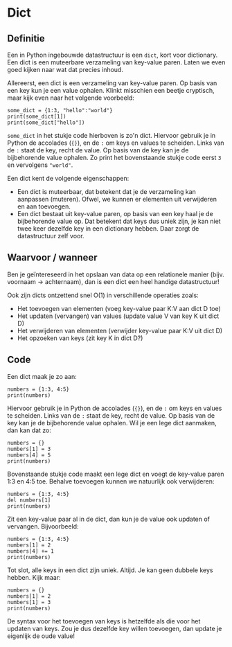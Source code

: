 # Dict

## Definitie
Een in Python ingebouwde datastructuur is een `dict`, kort voor dictionary. Een dict is een muteerbare verzameling van key-value paren. Laten we even goed kijken naar wat dat precies inhoud.

Allereerst, een dict is een verzameling van key-value paren. Op basis van een key kun je een value ophalen. Klinkt misschien een beetje cryptisch, maar kijk even naar het volgende voorbeeld:

    some_dict = {1:3, "hello":"world"}
    print(some_dict[1])
    print(some_dict["hello"])

`some_dict` in het stukje code hierboven is zo'n dict. Hiervoor gebruik je in Python de accolades (`{}`), en de `:` om keys en values te scheiden. Links van de `:` staat de key, recht de value. Op basis van de key kan je de bijbehorende value ophalen. Zo print het bovenstaande stukje code eerst `3` en vervolgens `"world"`.

Een dict kent de volgende eigenschappen:
- Een dict is muteerbaar, dat betekent dat je de verzameling kan aanpassen (muteren). Ofwel, we kunnen er elementen uit verwijderen en aan toevoegen.
- Een dict bestaat uit key-value paren, op basis van een key haal je de bijbehorende value op. Dat betekent dat keys dus uniek zijn, je kan niet twee keer dezelfde key in een dictionary hebben. Daar zorgt de datastructuur zelf voor.

## Waarvoor / wanneer
Ben je geïntereseerd in het opslaan van data op een relationele manier (bijv. voornaam -> achternaam), dan is een dict een heel handige datastructuur!

Ook zijn dicts ontzettend snel O(1) in verschillende operaties zoals:

- Het toevoegen van elementen (voeg key-value paar K:V aan dict D toe)
- Het updaten (vervangen) van values (update value V van key K uit dict D)
- Het verwijderen van elementen (verwijder key-value paar K:V uit dict D)
- Het opzoeken van keys (zit key K in dict D?)

## Code
Een dict maak je zo aan:

    numbers = {1:3, 4:5}
    print(numbers)

Hiervoor gebruik je in Python de accolades (`{}`), en de `:` om keys en values te scheiden. Links van de `:` staat de key, recht de value. Op basis van de key kan je de bijbehorende value ophalen. Wil je een lege dict aanmaken, dan kan dat zo:

    numbers = {}
    numbers[1] = 3
    numbers[4] = 5
    print(numbers)

Bovenstaande stukje code maakt een lege dict en voegt de key-value paren 1:3 en 4:5 toe. Behalve toevoegen kunnen we natuurlijk ook verwijderen:

    numbers = {1:3, 4:5}
    del numbers[1]
    print(numbers)

Zit een key-value paar al in de dict, dan kun je de value ook updaten of vervangen. Bijvoorbeeld:

    numbers = {1:3, 4:5}
    numbers[1] = 2
    numbers[4] += 1
    print(numbers)

Tot slot, alle keys in een dict zijn uniek. Altijd. Je kan geen dubbele keys hebben. Kijk maar:

    numbers = {}
    numbers[1] = 2
    numbers[1] = 3
    print(numbers)

De syntax voor het toevoegen van keys is hetzelfde als die voor het updaten van keys. Zou je dus dezelfde key willen toevoegen, dan update je eigenlijk de oude value!
